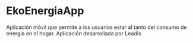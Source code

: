 # EkoEnergiaApp
Aplicación móvil que permite a los usuarios estar al tanto del consumo de energia en el hogar.
Aplicación desarrollada por Leadis
